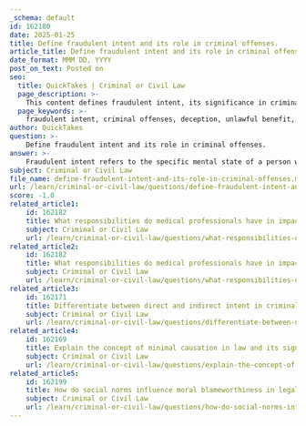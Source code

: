 ```yaml
---
_schema: default
id: 162180
date: 2025-01-25
title: Define fraudulent intent and its role in criminal offenses.
article_title: Define fraudulent intent and its role in criminal offenses.
date_format: MMM DD, YYYY
post_on_text: Posted on
seo:
  title: QuickTakes | Criminal or Civil Law
  page_description: >-
    This content defines fraudulent intent, its significance in criminal offenses, and discusses the legal standards and implications surrounding it in fraud cases.
  page_keywords: >-
    fraudulent intent, criminal offenses, deception, unlawful benefit, specific intent, general intent, elements of fraud, burden of proof, legal standards, prosecution, defense strategies
author: QuickTakes
question: >-
    Define fraudulent intent and its role in criminal offenses.
answer: >-
    Fraudulent intent refers to the specific mental state of a person who engages in deceptive practices with the purpose of causing harm or obtaining an unlawful benefit. In the context of criminal offenses, particularly fraud, it is a critical element that the prosecution must establish to secure a conviction. \n\n### Role of Fraudulent Intent in Criminal Offenses\n\n1. **Definition and Legal Standards**: Fraudulent intent is often defined as the intention to deceive another party for personal gain. The government must prove that the defendant had this specific intent to defraud, as established in cases like *United States v. Diggs*, where the court emphasized that proof of fraudulent intent is essential, even if actual fraud does not need to be demonstrated.\n\n2. **Inference from Circumstances**: The intent to defraud can be inferred from the totality of the circumstances surrounding the alleged fraudulent act. This means that direct evidence of intent is not always necessary; rather, the context and outcomes of the actions can suggest fraudulent intent. For instance, if a scheme inherently leads to injury or loss for others, intent may be inferred from the nature of the scheme itself.\n\n3. **Specific vs. General Intent**: In criminal law, fraudulent intent is often categorized as "specific intent," which requires the prosecution to demonstrate that the defendant acted with a deliberate purpose to achieve a particular result, such as deceiving a victim. This is distinct from "general intent," which may not require such a specific purpose.\n\n4. **Elements of Fraud**: For an act to be classified as criminal fraud, certain elements must be present, including:\n   - A false representation of a material fact.\n   - Knowledge that the representation is false or reckless disregard for its truth.\n   - Intent to deceive the victim.\n   - The victim's reliance on the false representation, leading to damages.\n\n5. **Burden of Proof**: In criminal cases, the burden of proof is on the prosecution to establish fraudulent intent beyond a reasonable doubt. This is a higher standard than in civil cases, where the burden is typically a preponderance of the evidence.\n\n6. **Implications for Defense**: Understanding fraudulent intent is crucial for both prosecution and defense strategies in fraud cases. Defendants may challenge the prosecution's ability to prove intent, arguing that their actions did not meet the legal threshold for criminal liability.\n\nIn summary, fraudulent intent plays a pivotal role in criminal offenses related to fraud. It is essential for establishing the culpability of the accused and determining whether their actions constitute a criminal offense. The complexities surrounding the proof of intent highlight its significance in the legal framework governing fraud.
subject: Criminal or Civil Law
file_name: define-fraudulent-intent-and-its-role-in-criminal-offenses.md
url: /learn/criminal-or-civil-law/questions/define-fraudulent-intent-and-its-role-in-criminal-offenses
score: -1.0
related_article1:
    id: 162182
    title: What responsibilities do medical professionals have in impacting legal outcomes related to medical treatment?
    subject: Criminal or Civil Law
    url: /learn/criminal-or-civil-law/questions/what-responsibilities-do-medical-professionals-have-in-impacting-legal-outcomes-related-to-medical-treatment
related_article2:
    id: 162182
    title: What responsibilities do medical professionals have in impacting legal outcomes related to medical treatment?
    subject: Criminal or Civil Law
    url: /learn/criminal-or-civil-law/questions/what-responsibilities-do-medical-professionals-have-in-impacting-legal-outcomes-related-to-medical-treatment
related_article3:
    id: 162171
    title: Differentiate between direct and indirect intent in criminal law.
    subject: Criminal or Civil Law
    url: /learn/criminal-or-civil-law/questions/differentiate-between-direct-and-indirect-intent-in-criminal-law
related_article4:
    id: 162169
    title: Explain the concept of minimal causation in law and its significance in determining criminal responsibility.
    subject: Criminal or Civil Law
    url: /learn/criminal-or-civil-law/questions/explain-the-concept-of-minimal-causation-in-law-and-its-significance-in-determining-criminal-responsibility
related_article5:
    id: 162199
    title: How do social norms influence moral blameworthiness in legal contexts?
    subject: Criminal or Civil Law
    url: /learn/criminal-or-civil-law/questions/how-do-social-norms-influence-moral-blameworthiness-in-legal-contexts
---
```


&nbsp;